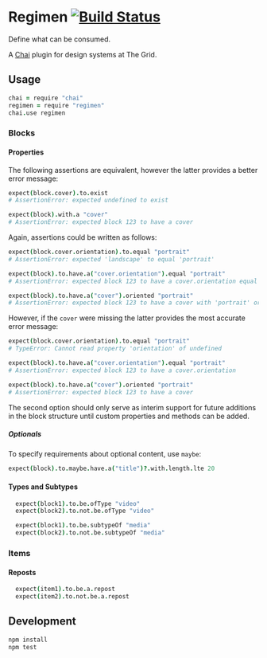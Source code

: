 # Regimen [![Build Status](https://travis-ci.org/design-systems/regimen.svg)](https://travis-ci.org/design-systems/regimen)

Define what can be consumed.

A [Chai](http://chaijs.com/) plugin for design systems at The Grid.


## Usage

```coffeescript
chai = require "chai"
regimen = require "regimen"
chai.use regimen
```

### Blocks

#### Properties

The following assertions are equivalent, however the latter provides a better error message:

```coffeescript
expect(block.cover).to.exist
# AssertionError: expected undefined to exist
```

```coffeescript
expect(block).with.a "cover"
# AssertionError: expected block 123 to have a cover
```
Again, assertions could be written as follows:

```coffeescript
expect(block.cover.orientation).to.equal "portrait"
# AssertionError: expected 'landscape' to equal 'portrait'
```

```coffeescript
expect(block).to.have.a("cover.orientation").equal "portrait"
# AssertionError: expected block 123 to have a cover.orientation equal to 'portrait' but got 'landscape'
```

```coffeescript
expect(block).to.have.a("cover").oriented "portrait"
# AssertionError: expected block 123 to have a cover with 'portrait' orientation but got 'landscape'
```
However, if the `cover` were missing the latter provides the most accurate error message:

```coffeescript
expect(block.cover.orientation).to.equal "portrait"
# TypeError: Cannot read property 'orientation' of undefined
```

```coffeescript
expect(block).to.have.a("cover.orientation").equal "portrait"
# AssertionError: expected block 123 to have a cover.orientation
```

```coffeescript
expect(block).to.have.a("cover").oriented "portrait"
# AssertionError: expected block 123 to have a cover
```

The second option should only serve as interim support for future additions in the block structure until custom properties and methods can be added.


##### Optionals

To specify requirements about optional content, use `maybe`:

```coffeescript
expect(block).to.maybe.have.a("title")?.with.length.lte 20
```

#### Types and Subtypes

```coffeescript
  expect(block1).to.be.ofType "video"
  expect(block2).to.not.be.ofType "video"
```

```coffeescript
  expect(block1).to.be.subtypeOf "media"
  expect(block2).to.not.be.subtypeOf "media"
```

### Items

#### Reposts

```coffeescript
  expect(item1).to.be.a.repost
  expect(item2).to.not.be.a.repost
```

## Development

```sh
npm install
npm test
```
